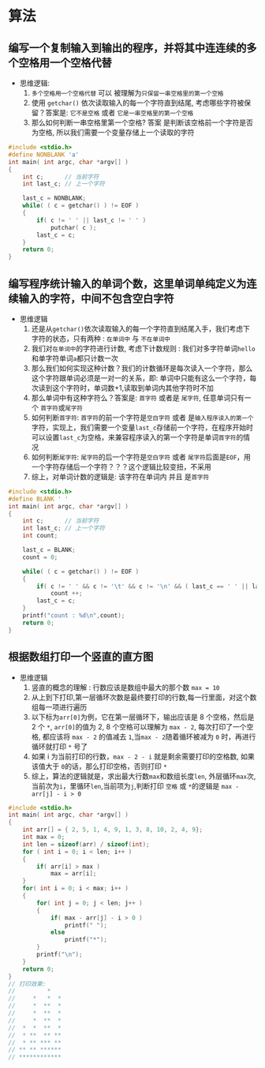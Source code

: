 # 算法

## 编写一个复制输入到输出的程序，并将其中连连续的多个空格用一个空格代替

- 思维逻辑:
    1. `多个空格用一个空格代替` 可以 被理解为`只保留一串空格里的第一个空格`
    1. 使用 `getchar()` 依次读取输入的每一个字符直到结尾, 考虑哪些字符被保留？答案是: `它不是空格` 或者 `它是一串空格里的第一个空格`
    1. 那么如何判断一串空格里第一个空格? 答案 是判断该空格前一个字符是否为空格, 所以我们需要一个变量存储上一个读取的字符

```c
#include <stdio.h>
#define NONBLANK 'a'
int main( int argc, char *argv[] )
{
    int c;      // 当前字符
    int last_c; // 上一个字符

    last_c = NONBLANK;
    while( ( c = getchar() ) != EOF )
    {
        if( c != ' ' || last_c != ' ' )
            putchar( c );
        last_c = c;
    }
    return 0;
}
```

## 编写程序统计输入的单词个数，这里单词单纯定义为连续输入的字符，中间不包含空白字符

- 思维逻辑
    1. 还是从`getchar()`依次读取输入的每一个字符直到结尾入手，我们考虑下字符的状态，只有两种 : `在单词中` 与 `不在单词中`
    1. 我们对`在单词中`的字符进行计数, 考虑下计数规则 : 我们对多字符单词`hello`和单字符单词`a`都只计数一次
    1. 那么我们如何实现这种计数？我们的计数循环是每次读入一个字符，那么这个字符跟单词必须是一对一的关系，即: 单词中只能有这么一个字符，每次读到这个字符时，单词数+1,读取到单词内其他字符时不加
    1. 那么单词中有这种字符么？答案是: `首字符` 或者是 `尾字符`, 任意单词只有一个 `首字符`或`尾字符`
    1. 如何判断`首字符`: `首字符`的前一个字符是`空白字符` 或者 是`输入程序读入的第一个`字符，实现上，我们需要一个变量`last_c`存储前一个字符，在程序开始时可以设置`last_c`为空格，来兼容程序读入的第一个字符是单词`首字符`的情况
    1. 如何判断`尾字符`: `尾字符`的后一个字符是`空白字符` 或者 `尾字符`后面是`EOF`，用一个字符存储后一个字符？？？这个逻辑比较变扭，不采用
    1. 综上，对单词计数的逻辑是: 该字符在单词内 并且 是`首字符`

```c
#include <stdio.h>
#define BLANK ' '
int main( int argc, char *argv[] )
{
    int c;      // 当前字符
    int last_c; // 上一个字符
    int count;

    last_c = BLANK;
    count = 0;

    while( ( c = getchar() ) != EOF )
    {
        if( c != ' ' && c != '\t' && c != '\n' && ( last_c == ' ' || last_c == '\t' || last_c == '\n' ) )
            count ++;
        last_c = c;
    }
    printf("count : %d\n",count);
    return 0;
}
```

## 根据数组打印一个竖直的直方图

- 思维逻辑
    1. 竖直的概念的理解 : 行数应该是数组中最大的那个数 `max = 10` 
    1. 从上到下打印,第一层循环次数是最终要打印的行数,每一行里面，对这个数组每一项进行遍历
    1. 以下标为`arr[0]`为例，它在第一层循环下，输出应该是 8 个空格，然后是 2 个 `*`, `arr[0]`的值为 2, 8 个空格可以理解为 `max - 2`, 每次打印了一个空格, 都应该将 `max - 2` 的值减去 `1`,当`max - 2`随着循环被减为 `0` 时，再进行循环就打印 `*` 号了
    1. 如果 i 为当前打印的行数，`max - 2 - i` 就是剩余需要打印的空格数, 如果该值大于 `0`的话，那么打印空格，否则打印 `*`
    1. 综上，算法的逻辑就是，求出最大行数`max`和数组长度`len`, 外层循环`max`次,当前次为`i`，里循环`len`,当前项为`j`,判断打印 `空格` 或 `*`的逻辑是 `max - arr[j] - i > 0` 

```c
#include <stdio.h>
int main( int argc, char *argv[] )
{
    int arr[] = { 2, 5, 1, 4, 9, 1, 3, 8, 10, 2, 4, 9};
    int max = 0;
    int len = sizeof(arr) / sizeof(int);
    for ( int i = 0; i < len; i++ )
    {
        if( arr[i] > max )
            max = arr[i];
    }
    for( int i = 0; i < max; i++ )
    {
        for( int j = 0; j < len; j++ )
        {
            if( max - arr[j] - i > 0 )
                printf(" ");
            else
                printf("*");
        }
        printf("\n");
    }
    return 0;
}
// 打印效果:
//         *   
//     *   *  *
//     *  **  *
//     *  **  *
//     *  **  *
//  *  *  **  *
//  * **  ** **
//  * ** *** **
// ** ** ******
// ************
```
